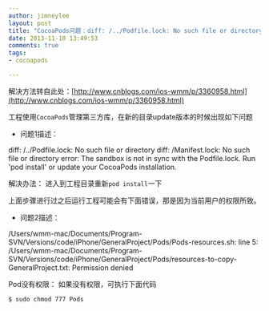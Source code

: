 ```yaml
---
author: jimneylee
layout: post
title: "CocoaPods问题：diff: /../Podfile.lock: No such file or directory"
date: 2013-11-10 13:49:53
comments: true
tags:
- cocoapods

---
```


解决方法转自此处：[http://www.cnblogs.com/ios-wmm/p/3360958.html](http://www.cnblogs.com/ios-wmm/p/3360958.html)

工程使用`CocoaPods`管理第三方库，在新的目录update版本的时候出现如下问题
 
* 问题1描述：

diff: /../Podfile.lock: No such file or directory diff: /Manifest.lock: No such file or directory error: The sandbox is not in sync with the Podfile.lock. Run 'pod install' or update your CocoaPods installation.
 
解决办法：
进入到工程目录重新`pod install`一下
 
上面步骤进行过之后运行工程可能会有下面错误，那是因为当前用户的权限所致。

* 问题2描述：

/Users/wmm-mac/Documents/Program-SVN/Versions/code/iPhone/GeneralProject/Pods/Pods-resources.sh: line 5: /Users/wmm-mac/Documents/Program-SVN/Versions/code/iPhone/GeneralProject/Pods/resources-to-copy-GeneralProject.txt: Permission denied
 
Pod没有权限：
如果没有权限，可执行下面代码

```bash
$ sudo chmod 777 Pods
```